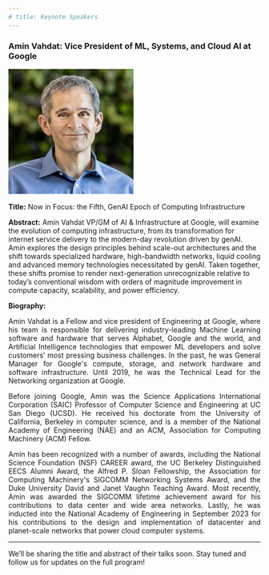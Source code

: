 ```yaml
---
# title: Keynote Speakers
---
```


### Amin Vahdat: Vice President of ML, Systems, and Cloud AI at Google

<img src="/assets/img/amin_photo.jpg">

**Title:** Now in Focus: the Fifth, GenAI Epoch of Computing Infrastructure

**Abstract:** Amin Vahdat VP/GM of AI & Infrastructure at Google, will examine the evolution of computing infrastructure, from its transformation for internet service delivery to the modern-day revolution driven by genAI. Amin explores the design principles behind scale-out architectures and the shift towards specialized hardware, high-bandwidth networks, liquid cooling and advanced memory technologies necessitated by genAI. Taken together, these shifts promise to render next-generation unrecognizable relative to today’s conventional wisdom with orders of magnitude improvement in compute capacity, scalability, and power efficiency.

**Biography:** 
<div style="text-align: justify; text-indent: 0em;">
<p>
Amin Vahdat is a Fellow and vice president of Engineering at Google, where his team is responsible for delivering industry-leading Machine Learning software and hardware that serves Alphabet, Google and the world, and Artificial Intelligence technologies that empower ML developers and solve customers’ most pressing business challenges. In the past, he was General Manager for Google's compute, storage, and network hardware and software infrastructure. Until 2019, he was the Technical Lead for the Networking organization at Google. 
</p>
<p>
Before joining Google, Amin was the Science Applications International Corporation (SAIC) Professor of Computer Science and Engineering at UC San Diego (UCSD). He received his doctorate from the University of California, Berkeley in computer science, and is a member of the National Academy of Engineering (NAE) and an ACM, Association for Computing Machinery (ACM) Fellow. 
</p>
<p>
Amin has been recognized with a number of awards, including the National Science Foundation (NSF) CAREER award, the UC Berkeley Distinguished EECS Alumni Award, the Alfred P. Sloan Fellowship, the Association for Computing Machinery's SIGCOMM Networking Systems Award, and the Duke University David and Janet Vaughn Teaching Award. Most recently, Amin was awarded the SIGCOMM lifetime achievement award for his contributions to data center and wide area networks.  Lastly, he was inducted into the National Academy of Engineering in September 2023 for his contributions to the design and implementation of datacenter and planet-scale networks that power cloud computer systems. </p>
</div>

------------------------

We’ll be sharing the title and abstract of their talks soon. Stay tuned and follow us for updates on the full program!
